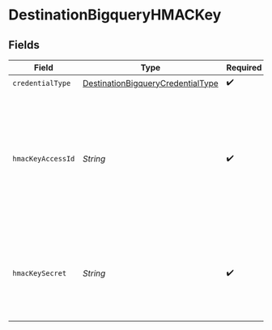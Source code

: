 # DestinationBigqueryHMACKey


## Fields

| Field                                                                                                                                         | Type                                                                                                                                          | Required                                                                                                                                      | Description                                                                                                                                   | Example                                                                                                                                       |
| --------------------------------------------------------------------------------------------------------------------------------------------- | --------------------------------------------------------------------------------------------------------------------------------------------- | --------------------------------------------------------------------------------------------------------------------------------------------- | --------------------------------------------------------------------------------------------------------------------------------------------- | --------------------------------------------------------------------------------------------------------------------------------------------- |
| `credentialType`                                                                                                                              | [DestinationBigqueryCredentialType](../../models/shared/DestinationBigqueryCredentialType.md)                                                 | :heavy_check_mark:                                                                                                                            | N/A                                                                                                                                           |                                                                                                                                               |
| `hmacKeyAccessId`                                                                                                                             | *String*                                                                                                                                      | :heavy_check_mark:                                                                                                                            | HMAC key access ID. When linked to a service account, this ID is 61 characters long; when linked to a user account, it is 24 characters long. | 1234567890abcdefghij1234                                                                                                                      |
| `hmacKeySecret`                                                                                                                               | *String*                                                                                                                                      | :heavy_check_mark:                                                                                                                            | The corresponding secret for the access ID. It is a 40-character base-64 encoded string.                                                      | 1234567890abcdefghij1234567890ABCDEFGHIJ                                                                                                      |